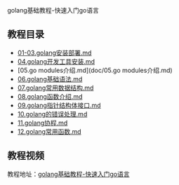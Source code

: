 golang基础教程-快速入门go语言

## 教程目录

* [01-03.golang安装部署.md](doc/01-03.golang安装部署.md)
* [04.golang开发工具安装.md](doc/04.golang开发工具安装.md)
* [05.go modules介绍.md](doc/05.go modules介绍.md)
* [06.golang基础语法.md](doc/6.golang基础语法.md)
* [07.golang常用数据结构.md](doc/07.golang常用数据结构.md)
* [08.golang函数介绍.md](doc/08.golang函数介绍.md)
* [09.golang指针结构体接口.md](doc/09.golang指针结构体接口.md)
* [10.golang的错误处理.md](doc/10.golang的错误处理.md)
* [11.golang协程.md](doc/11.golang协程.md)
* [12.golang常用函数.md](doc/12.golang常用函数.md)

## 教程视频

教程地址：[golang基础教程-快速入门go语言](https://www.bilibili.com/video/av94410029)